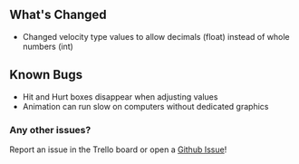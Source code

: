 ## What's Changed
* Changed velocity type values to allow decimals (float) instead of whole numbers (int)
## Known Bugs
* Hit and Hurt boxes disappear when adjusting values
* Animation can run slow on computers without dedicated graphics

### Any other issues?
Report an issue in the Trello board or open a [Github Issue](https://github.com/KnockoutArcade/Character-Data-Editor/issues/new)!